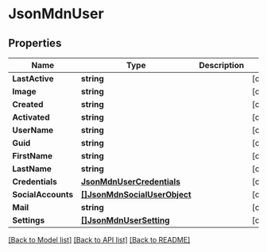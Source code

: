 # JsonMdnUser

## Properties

Name | Type | Description | Notes
------------ | ------------- | ------------- | -------------
**LastActive** | **string** |  | [optional] 
**Image** | **string** |  | [optional] 
**Created** | **string** |  | [optional] 
**Activated** | **string** |  | [optional] 
**UserName** | **string** |  | [optional] 
**Guid** | **string** |  | [optional] 
**FirstName** | **string** |  | [optional] 
**LastName** | **string** |  | [optional] 
**Credentials** | [**JsonMdnUserCredentials**](json_MDN_UserCredentials.md) |  | [optional] 
**SocialAccounts** | [**[]JsonMdnSocialUserObject**](json_MDN_SocialUserObject.md) |  | [optional] 
**Mail** | **string** |  | [optional] 
**Settings** | [**[]JsonMdnUserSetting**](json_MDN_UserSetting.md) |  | [optional] 

[[Back to Model list]](../README.md#documentation-for-models) [[Back to API list]](../README.md#documentation-for-api-endpoints) [[Back to README]](../README.md)


